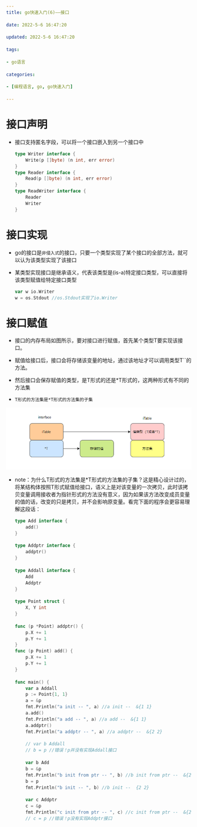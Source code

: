 ```yaml
---
title: go快速入门(6)——接口

date: 2022-5-6 16:47:20

updated: 2022-5-6 16:47:20

tags:

- go语言

categories:

- [编程语言, go, go快速入门]

---
```


# 接口声明

- 接口支持匿名字段，可以将一个接口嵌入到另一个接口中
  
  ```go
  type Writer interface {
      Write(p []byte) (n int, err error)
  }
  type Reader interface {
      Read(p []byte) (n int, err error)
  }
  type ReadWriter interface {
      Reader
      Writer
  }
  ```

# 接口实现

- go的接口是`非侵入式`的接口，只要一个类型实现了某个接口的全部方法，就可以认为该类型实现了该接口

- 某类型实现接口是继承语义，代表该类型是(is-a)特定接口类型，可以直接将该类型赋值给特定接口类型
  
  ```go
  var w io.Writer
  w = os.Stdout //os.Stdout实现了io.Writer
  ```

# 接口赋值

- 接口的内存布局如图所示，要对接口进行赋值，首先某个类型T要实现该接口。

- 赋值给接口后，接口会将存储该变量的地址，通过该地址才可以调用类型T``的方法。

- 然后接口会保存赋值的类型，是T形式的还是*T形式的，这两种形式有不同的方法集

- `T形式的方法集是*T形式的方法集的子集`

![](go快速入门(6)——接口/2022-05-06-21-28-47-image.png)

- note：为什么T形式的方法集是*T形式的方法集的子集？这是精心设计过的，将某结构体按照T形式赋值给接口，语义上是对该变量的一次拷贝，此时该拷贝变量调用接收者为指针形式的方法没有意义，因为如果该方法改变成员变量的值的话，改变的只是拷贝，并不会影响原变量。看完下面的程序会更容易理解这段话：
  
  ```go
  type Add interface {
      add()
  }
  
  type Addptr interface {
      addptr()
  }
  
  type Addall interface {
      Add
      Addptr
  }
  
  type Point struct {
      X, Y int
  }
  
  func (p *Point) addptr() {
      p.X += 1
      p.Y += 1
  }
  func (p Point) add() {
      p.X += 1
      p.Y += 1
  }
  
  func main() {
      var a Addall
      p := Point{1, 1}
      a = &p
      fmt.Println("a init -- ", a) //a init --  &{1 1}
      a.add()
      fmt.Println("a add -- ", a) //a add --  &{1 1}
      a.addptr()
      fmt.Println("a addptr -- ", a) //a addptr --  &{2 2}
  
      // var b Addall
      // b = p //错误！p并没有实现Addall接口
  
      var b Add
      b = &p
      fmt.Println("b init from ptr -- ", b) //b init from ptr --  &{2 2}
      b = p
      fmt.Println("b init -- ", b) //b init --  {2 2}
  
      var c Addptr
      c = &p
      fmt.Println("c init from ptr -- ", c) //c init from ptr --  &{2 2}
      // c = p //错误！p没有实现Addptr接口
  ```
